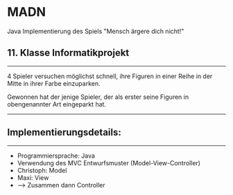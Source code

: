 # MADN
Java Implementierung des Spiels "Mensch ärgere dich nicht!"

## 11. Klasse Informatikprojekt
-----
4 Spieler versuchen möglichst schnell, ihre Figuren in einer Reihe in der Mitte in ihrer Farbe einzuparken.

Gewonnen hat der jenige Spieler, der als erster seine Figuren in obengenannter Art eingeparkt hat.

----
## Implementierungsdetails:
----
* Programmiersprache: Java
* Verwendung des MVC Entwurfsmuster (Model-View-Controller)
* Christoph: Model
* Maxi: View
* --> Zusammen dann Controller
